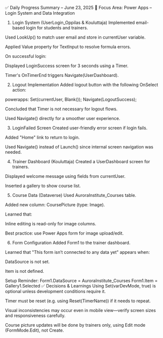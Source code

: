 ✅ Daily Progress Summary – June 23, 2025
🎯 Focus Area: Power Apps – Login System and Data Integration
1. Login System (UserLogin_Oppilas & Kouluttaja)
Implemented email-based login for students and trainers.

Used LookUp() to match user email and store in currentUser variable.

Applied Value property for TextInput to resolve formula errors.

On successful login:

Displayed LoginSuccess screen for 3 seconds using a Timer.

Timer's OnTimerEnd triggers Navigate(UserDashboard).

2. Logout Implementation
Added logout button with the following OnSelect action:

powerapps:
    Set(currentUser, Blank());
    Navigate(LogoutSuccess);

Concluded that Timer is not necessary for logout flows.

Used Navigate() directly for a smoother user experience.

3. LoginFailed Screen
Created user-friendly error screen if login fails.

Added "Home" link to return to login.

Used Navigate() instead of Launch() since internal screen navigation was needed.

4. Trainer Dashboard (Kouluttaja)
Created a UserDashboard screen for trainers.

Displayed welcome message using fields from currentUser.

Inserted a gallery to show course list.

5. Course Data (Dataverse)
Used AuroraInstitute_Courses table.

Added new column: CoursePicture (type: Image).

Learned that:

Inline editing is read-only for image columns.

Best practice: use Power Apps form for image upload/edit.

6. Form Configuration
Added Form1 to the trainer dashboard.

Learned that "This form isn’t connected to any data yet" appears when:

DataSource is not set.

Item is not defined.

Setup Reminder:
    Form1.DataSource = AuroraInstitute_Courses
    Form1.Item = Gallery1.Selected
✅ Decisions & Learnings
Using Set(varDevMode, true) is optional unless development conditions require it.

Timer must be reset (e.g. using Reset(TimerName)) if it needs to repeat.

Visual inconsistencies may occur even in mobile view—verify screen sizes and responsiveness carefully.

Course picture updates will be done by trainers only, using Edit mode (FormMode.Edit), not Create.

